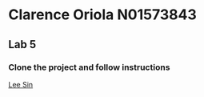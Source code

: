 # Clarence Oriola N01573843
## Lab 5
### Clone the project and follow instructions
[Lee Sin](https://ddragon.leagueoflegends.com/cdn/img/champion/splash/LeeSin_0.jpg)
